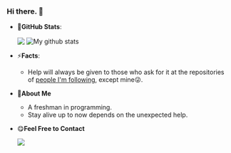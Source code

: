 ### Hi there. 👋

<!--
**LyuLumos/LyuLumos** is a ✨ _special_ ✨ repository because its `README.md` (this file) appears on your GitHub profile.

Here are some ideas to get you started:

- 🔭 I’m currently working on ...
- 🌱 I’m currently learning ...
- 👯 I’m looking to collaborate on ...
- 🤔 I’m looking for help with ...
- 💬 Ask me about ...
- 📫 How to reach me: ...
- 😄 Pronouns: ...
- ⚡ Fun fact: ...
-->



* 👀**GitHub Stats**:  

  <img align="center" src="https://github-readme-stats.vercel.app/api/top-langs/?username=lyulumos&layout=compact&theme=tokyonight" />
  
  <img align="center" src="https://bad-apple-github-readme.vercel.app/api?show_bg=1&username=lyulumos&show_icons=true&line_height=27&theme=tokyonight" alt="My github stats" />


* ⚡**Facts**:

  - Help will always be given to those who ask for it at the repositories of [people I'm following](https://github.com/LyuLumos?tab=following), except mine😜.

* 💬**About Me**

  - A freshman in programming.
  - Stay alive up to now depends on the unexpected help.
  
* 😋**Feel Free to Contact**

  [<img src="https://img.shields.io/badge/Email-LyuLumos-blue">](mailto:3208413453@qq.com)
